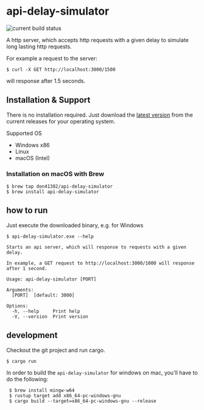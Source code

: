 # api-delay-simulator

![current build status](https://github.com/don41382/api-delay-simulator/actions/workflows/build.yml/badge.svg)

A http server, which accepts http requests with a given delay to simulate long lasting http requests.

For example a request to the server:
```shell
$ curl -X GET http://localhost:3000/1500
```
will response after 1.5 seconds.

## Installation & Support

There is no installation required. Just download the [latest version](https://github.com/don41382/api-delay-simulator/releases) from the current releases for your operating system.

Supported OS

- Windows x86
- Linux
- macOS (Intel)

### Installation on macOS with Brew

```shell
$ brew tap don41382/api-delay-simulator
$ brew install api-delay-simulator
```

## how to run

Just execute the downloaded binary, e.g. for Windows

```shell
$ api-delay-simulator.exe --help
```

```shell
Starts an api server, which will response to requests with a given delay.

In example, a GET request to http://localhost:3000/1000 will response after 1 second.

Usage: api-delay-simulator [PORT]

Arguments:
  [PORT]  [default: 3000]

Options:
  -h, --help     Print help
  -V, --version  Print version
```

## development

Checkout the git project and run cargo.

```shell
$ cargo run
```

In order to build the `api-delay-simulator` for windows on mac, you'll have to do the following:

```shell
 $ brew install mingw-w64
 $ rustup target add x86_64-pc-windows-gnu
 $ cargo build --target=x86_64-pc-windows-gnu --release
```
